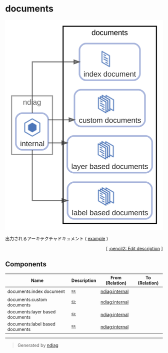 # documents

![diagram](node-documents.svg)

出力されるアーキテクチャドキュメント ( [example](/example/output/README.md) )


<p align="right">
  [ <a href="../ndiag.descriptions.ja/_node-documents.md">:pencil2: Edit description</a> ]
<p>

## Components

| Name | Description | From (Relation) | To (Relation) |
| --- | --- | --- | --- |
| documents:index document |  <a href="../ndiag.descriptions.ja/_component-documents_index_document.md">:pencil2:</a> | [ndiag:internal](node-ndiag.md) |  |
| documents:custom documents |  <a href="../ndiag.descriptions.ja/_component-documents_custom_documents.md">:pencil2:</a> | [ndiag:internal](node-ndiag.md) |  |
| documents:layer based documents |  <a href="../ndiag.descriptions.ja/_component-documents_layer_based_documents.md">:pencil2:</a> | [ndiag:internal](node-ndiag.md) |  |
| documents:label based documents |  <a href="../ndiag.descriptions.ja/_component-documents_label_based_documents.md">:pencil2:</a> | [ndiag:internal](node-ndiag.md) |  |


---

> Generated by [ndiag](https://github.com/k1LoW/ndiag)
